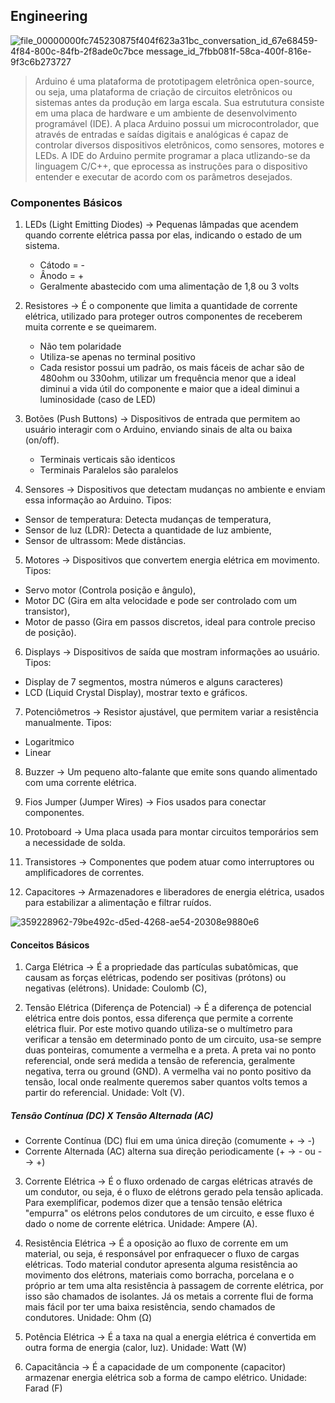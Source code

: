 ## Engineering

![file_00000000fc745230875f404f623a31bc_conversation_id_67e68459-4f84-800c-84fb-2f8ade0c7bce message_id_7fbb081f-58ca-400f-816e-9f3c6b273727](https://github.com/user-attachments/assets/3d696afe-06e9-41b6-bcc2-ebfa9018f58e)


> Arduino é uma plataforma de prototipagem eletrônica open-source, ou seja, uma plataforma de criação de circuitos eletrônicos ou sistemas antes da produção em larga escala. Sua estrututura consiste em uma placa de hardware e um ambiente de desenvolvimento programável (IDE). A placa Arduino possui um microcontrolador, que através de entradas e saídas digitais e analógicas é capaz de controlar diversos dispositivos eletrônicos, como sensores, motores e LEDs. A IDE do Arduino permite programar a placa utlizando-se da linguagem C/C++, que eprocessa as instruções para o dispositivo entender e executar de acordo com os parâmetros desejados.

### Componentes Básicos

1) LEDs (Light Emitting Diodes) -> Pequenas lâmpadas que acendem quando corrente elétrica passa por elas, indicando o estado de um sistema.
   - Cátodo = -
   - Ânodo = +
   - Geralmente abastecido com uma alimentação de 1,8 ou 3 volts

2) Resistores -> É o componente que limita a quantidade de corrente elétrica, utilizado para proteger outros componentes de receberem muita corrente e se queimarem.
   - Não tem polaridade
   - Utiliza-se apenas no terminal positivo
   - Cada resistor possui um padrão, os mais fáceis de achar são de 480ohm ou 330ohm, utilizar um frequência menor que a ideal diminui a vida útil do componente e maior que a ideal diminui a luminosidade (caso de LED)

4) Botões (Push Buttons) -> Dispositivos de entrada que permitem ao usuário interagir com o Arduino, enviando sinais de alta ou baixa (on/off).
   - Terminais verticais são identicos
   - Terminais Paralelos são paralelos 

5) Sensores ->  Dispositivos que detectam mudanças no ambiente e enviam essa informação ao Arduino. Tipos:
  - Sensor de temperatura: Detecta mudanças de temperatura, 
  - Sensor de luz (LDR): Detecta a quantidade de luz ambiente,
  - Sensor de ultrassom: Mede distâncias.

5) Motores -> Dispositivos que convertem energia elétrica em movimento. Tipos:
  - Servo motor (Controla posição e ângulo),
  - Motor DC (Gira em alta velocidade e pode ser controlado com um transistor),
  - Motor de passo (Gira em passos discretos, ideal para controle preciso de posição).

6) Displays -> Dispositivos de saída que mostram informações ao usuário. Tipos:
  - Display de 7 segmentos, mostra números e alguns caracteres)
  - LCD (Liquid Crystal Display), mostrar texto e gráficos.

7) Potenciômetros -> Resistor ajustável, que permitem variar a resistência manualmente. Tipos:
  - Logaritmico
  - Linear

8) Buzzer -> Um pequeno alto-falante que emite sons quando alimentado com uma corrente elétrica.

9) Fios Jumper (Jumper Wires) -> Fios usados para conectar componentes.

10) Protoboard -> Uma placa usada para montar circuitos temporários sem a necessidade de solda.

11) Transistores -> Componentes que podem atuar como interruptores ou amplificadores de correntes.

12) Capacitores -> Armazenadores e liberadores de energia elétrica, usados para estabilizar a alimentação e filtrar ruídos.

![359228962-79be492c-d5ed-4268-ae54-20308e9880e6](https://github.com/user-attachments/assets/fa465b58-7f1a-4ec7-9f2d-0e93c1cf7517)

#### Conceitos Básicos

1) Carga Elétrica -> É a propriedade das partículas subatômicas, que causam as forças elétricas, podendo ser positivas (prótons) ou negativas (elétrons). Unidade: Coulomb (C),

2) Tensão Elétrica (Diferença de Potencial) -> É a diferença de potencial elétrica entre dois pontos, essa diferença que permite a corrente elétrica fluir. Por este motivo quando utiliza-se o multímetro para verificar a tensão em determinado ponto de um circuito, usa-se sempre duas ponteiras, comumente a vermelha e a preta. A preta vai no ponto referencial, onde será medida a tensão de referencia, geralmente negativa, terra ou ground (GND). A vermelha vai no ponto positivo da tensão, local onde realmente queremos saber quantos volts temos a partir do referencial. Unidade: Volt (V).

##### Tensão Contínua (DC) X Tensão Alternada (AC)
- Corrente Contínua (DC) flui em uma única direção (comumente + -> -)
- Corrente Alternada (AC) alterna sua direção periodicamente (+ -> - ou - -> +)

3) Corrente Elétrica -> É o fluxo ordenado de cargas elétricas através de um condutor, ou seja, é o fluxo de elétrons gerado pela tensão aplicada. Para exemplificar, podemos dizer que a tensão tensão elétrica "empurra" os elétrons pelos condutores de um circuito, e esse fluxo é dado o nome de corrente elétrica. Unidade: Ampere (A).
   
4) Resistência Elétrica -> É a oposição ao fluxo de corrente em um material, ou seja, é responsável por enfraquecer o fluxo de cargas elétricas. Todo material condutor apresenta alguma resistência ao movimento dos elétrons, materiais como borracha, porcelana e o próprio ar tem uma alta resistência à passagem de corrente elétrica, por isso são chamados de isolantes. Já os metais a corrente flui de forma mais fácil por ter uma baixa resistência, sendo chamados de condutores. Unidade: Ohm (Ω)

5) Potência Elétrica -> É a taxa na qual a energia elétrica é convertida em outra forma de energia (calor, luz). Unidade: Watt (W)

6) Capacitância -> É a capacidade de um componente (capacitor) armazenar energia elétrica sob a forma de campo elétrico. Unidade: Farad (F)
